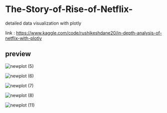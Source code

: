 # The-Story-of-Rise-of-Netflix-
detailed data visualization with plotly



link :
https://www.kaggle.com/code/rushikeshdane20/in-depth-analysis-of-netflix-with-plotly


## preview

![newplot (5)](https://user-images.githubusercontent.com/78649021/174340074-0efa096e-2d6f-4342-a906-bca50b9cac08.png)

![newplot (6)](https://user-images.githubusercontent.com/78649021/174340181-a41f94fa-5ae0-42a3-b951-073064b9d45f.png)

![newplot (7)](https://user-images.githubusercontent.com/78649021/174340206-1b217f96-05e0-4dad-893d-f833154e7523.png)

![newplot (8)](https://user-images.githubusercontent.com/78649021/174340306-a4b895f7-3d44-4b51-bfd8-5e6e989321d9.png)

![newplot (11)](https://user-images.githubusercontent.com/78649021/174340346-1bb14d91-7a07-4dae-9440-4539f8f07078.png)
